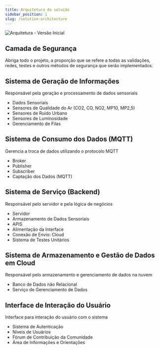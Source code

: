```yaml
---
title: Arquitetura da solução
sidebar_position: 1
slug: /solution-architecture
---
```

![Arquitetura - Versão Inicial](/img/arquitetura1.png)

## Camada de Segurança
Abriga todo o projeto, a proporção que se refere a todas as validações, redes, testes e outros métodos de segurança que serão implementados.

## Sistema de Geração de Informações
Responsável pela geração e processamento de dados sensoriais
- Dados Sensoriais
- Sensores de Qualidade do Ar (CO2, CO, NO2, MP10, MP2,5)
- Sensores de Ruído Urbano
- Sensores de Luminosidade
- Gerenciamento de Filas

## Sistema de Consumo dos Dados (MQTT)
Gerencia a troca de dados utilizando o protocolo MQTT
- Broker
- Publisher
- Subscriber
- Captação dos Dados (MQTT)

## Sistema de Serviço (Backend)
Responsável pelo servidor e pela lógica de negócios
- Servidor
- Armazenamento de Dados Sensoriais
- APIS
- Alimentação da Interface
- Conexão de Envio: Cloud
- Sistema de Testes Unitários

## Sistema de Armazenamento e Gestão de Dados em Cloud
Responsável pelo armazenamento e gerenciamento de dados na nuvem
- Banco de Dados não Relacional
- Serviço de Gerenciamento de Dados

## Interface de Interação do Usuário
Interface para interação do usuário com o sistema
- Sistema de Autenticação
- Níveis de Usuários
- Fórum de Contribuição da Comunidade
- Área de Informações e Orientações
